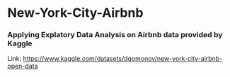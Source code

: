 # New-York-City-Airbnb

### Applying Explatory Data Analysis on Airbnb data provided by Kaggle
Link: https://www.kaggle.com/datasets/dgomonov/new-york-city-airbnb-open-data

